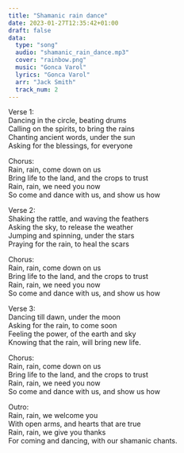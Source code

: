 ```yaml
---
title: "Shamanic rain dance"
date: 2023-01-27T12:35:42+01:00
draft: false
data:
  type: "song"
  audio: "shamanic_rain_dance.mp3"
  cover: "rainbow.png"
  music: "Gonca Varol"
  lyrics: "Gonca Varol"
  arr: "Jack Smith"
  track_num: 2
---
```


Verse 1:  
Dancing in the circle, beating drums  
Calling on the spirits, to bring the rains  
Chanting ancient words, under the sun  
Asking for the blessings, for everyone  

Chorus:  
Rain, rain, come down on us  
Bring life to the land, and the crops to trust  
Rain, rain, we need you now  
So come and dance with us, and show us how  

Verse 2:  
Shaking the rattle, and waving the feathers  
Asking the sky, to release the weather  
Jumping and spinning, under the stars  
Praying for the rain, to heal the scars  

Chorus:  
Rain, rain, come down on us  
Bring life to the land, and the crops to trust  
Rain, rain, we need you now  
So come and dance with us, and show us how  

Verse 3:  
Dancing till dawn, under the moon  
Asking for the rain, to come soon  
Feeling the power, of the earth and sky  
Knowing that the rain, will bring new life.  

Chorus:  
Rain, rain, come down on us  
Bring life to the land, and the crops to trust  
Rain, rain, we need you now  
So come and dance with us, and show us how  

Outro:  
Rain, rain, we welcome you  
With open arms, and hearts that are true  
Rain, rain, we give you thanks  
For coming and dancing, with our shamanic chants. 